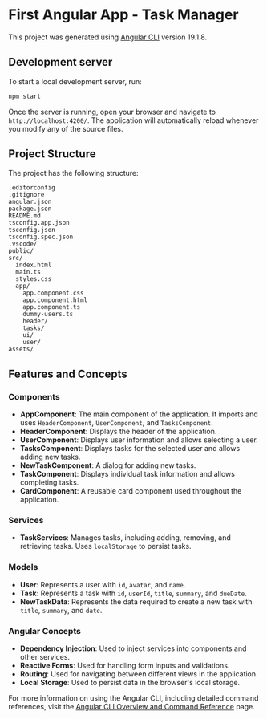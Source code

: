 # First Angular App - Task Manager

This project was generated using [Angular CLI](https://github.com/angular/angular-cli) version 19.1.8.

## Development server

To start a local development server, run:

```bash
npm start
```

Once the server is running, open your browser and navigate to `http://localhost:4200/`. The application will automatically reload whenever you modify any of the source files.

## Project Structure

The project has the following structure:

```
.editorconfig
.gitignore
angular.json
package.json
README.md
tsconfig.app.json
tsconfig.json
tsconfig.spec.json
.vscode/
public/
src/
  index.html
  main.ts
  styles.css
  app/
    app.component.css
    app.component.html
    app.component.ts
    dummy-users.ts
    header/
    tasks/
    ui/
    user/
assets/
```

## Features and Concepts

### Components

- **AppComponent**: The main component of the application. It imports and uses `HeaderComponent`, `UserComponent`, and `TasksComponent`.
- **HeaderComponent**: Displays the header of the application.
- **UserComponent**: Displays user information and allows selecting a user.
- **TasksComponent**: Displays tasks for the selected user and allows adding new tasks.
- **NewTaskComponent**: A dialog for adding new tasks.
- **TaskComponent**: Displays individual task information and allows completing tasks.
- **CardComponent**: A reusable card component used throughout the application.

### Services

- **TaskServices**: Manages tasks, including adding, removing, and retrieving tasks. Uses `localStorage` to persist tasks.

### Models

- **User**: Represents a user with `id`, `avatar`, and `name`.
- **Task**: Represents a task with `id`, `userId`, `title`, `summary`, and `dueDate`.
- **NewTaskData**: Represents the data required to create a new task with `title`, `summary`, and `date`.

### Angular Concepts

- **Dependency Injection**: Used to inject services into components and other services.
- **Reactive Forms**: Used for handling form inputs and validations.
- **Routing**: Used for navigating between different views in the application.
- **Local Storage**: Used to persist data in the browser's local storage.

For more information on using the Angular CLI, including detailed command references, visit the [Angular CLI Overview and Command Reference](https://angular.dev/tools/cli) page.